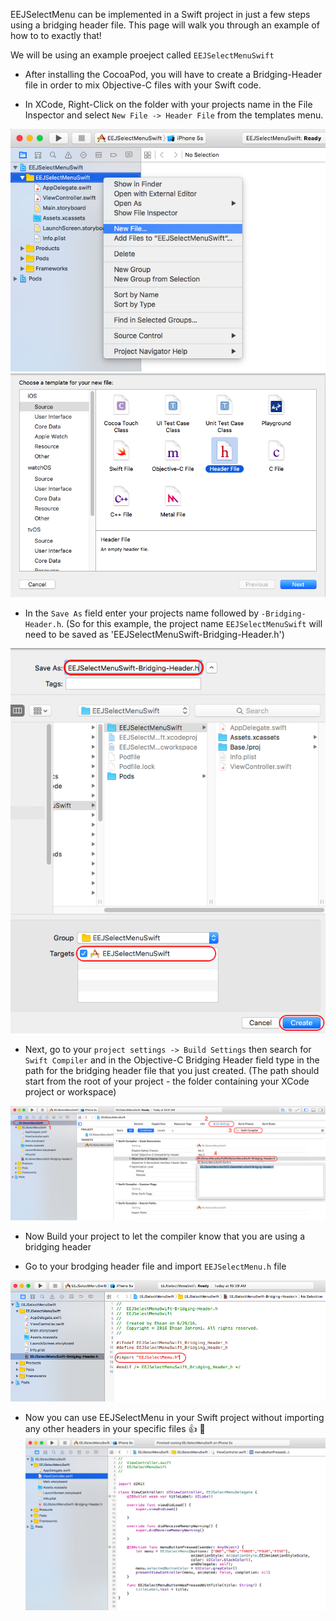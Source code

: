 EEJSelectMenu can be implemented in a Swift project in just a few steps using a bridging header file. This page will walk you through an example of how to to exactly that!

We will be using an example proeject called `EEJSelectMenuSwift`

* After installing the CocoaPod, you will have to create a Bridging-Header file in order to mix Objective-C files with your Swift code.

* In XCode, Right-Click on the folder with your projects name in the File Inspector and select `New File -> Header File` from the templates menu.

![](screenshots/1.png)
![](screenshots/2.png)

* In the `Save As` field enter your projects name followed by `-Bridging-Header.h`. (So for this example, the project name `EEJSelectMenuSwift` will need to be saved as 'EEJSelectMenuSwift-Bridging-Header.h')

![](screenshots/3.png)

* Next, go to your `project settings -> Build Settings` then search for `Swift Compiler` and in the Objective-C Bridging Header field type in the path for the bridging header file that you just created. (The path should start from the root of your project - the folder containing your XCode project or workspace)

![](screenshots/4.png)

* Now Build your project to let the compiler know that you are using a bridging header

* Go to your brodging header file and import `EEJSelectMenu.h` file

![](screenshots/5.png)

* Now you can use EEJSelectMenu in your Swift project without importing any other headers in your specific files  👍  🎉
![](screenshots/6.png)
